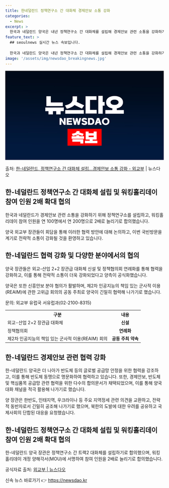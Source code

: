 ```yaml
---
title: 한네덜란드 정책연구소 간 대화체 경제안보 소통 강화
categories:
  - News
excerpt: >
  한국과 네덜란드 양국은 내년 정책연구소 간 대화체를 설립해 경제안보 관련 소통을 강화하기로 했다. 또 양국 …
feature_text: >
  ## seoulnews 실시간 뉴스 속보입니다.

  한국과 네덜란드 양국은 내년 정책연구소 간 대화체를 설립해 경제안보 관련 소통을 강화하기로 했다. 또 양국 …
image: '/assets/img/newsdao_breakingnews.jpg'
---
```


![뉴스다오 속보](/assets/img/newsdao_breakingnews.jpg)

<p>출처: <a href="https://newsdao.kr/2815" rel="dofollow">한-네덜란드, 정책연구소 간 대화체 설립…경제안보 소통 강화 - 외교부</a> | 뉴스다오</p>

<h2 data-ke-size="size26">한-네덜란드 정책연구소 간 대화체 설립 및 워킹홀리데이 참여 인원 2배 확대 협의</h2>
  
한국과 네덜란드가 경제안보 관련 소통을 강화하기 위해 정책연구소를 설립하고, 워킹홀리데이 참여 인원을 연 100명에서 연 200명으로 2배로 늘리기로 합의했습니다.

양국 외교부 장관들이 회담을 통해 이러한 협력 방안에 대해 논의하고, 이번 국빈방문을 계기로 전략적 소통이 강화될 것을 환영하고 있습니다.

<p data-ke-size="size16"></p>

<h2 data-ke-size="size24">한-네덜란드 협력 강화 및 다양한 분야에서의 협의</h2>

양국 장관들은 외교-산업 2+2 장관급 대화체 신설 및 정책협의회 연례화를 통해 협력을 강화하고, 이를 통해 전략적 소통이 더욱 강화되었다고 양측이 공식화했습니다.

양국은 또한 신흥안보 분야 협의가 활발하며, 제2차 인공지능의 책임 있는 군사적 이용(REAIM)에 관한 고위급 회의의 공동 주최로 양국이 긴밀히 협력해 나가기로 했습니다.

문의: 외교부 유럽국 서유럽과(02-2100-8315)

<p data-ke-size="size16"></p>

<table>
  <tr>
    <th>구분</th>
    <th>내용</th>
  </tr>
  <tr>
    <td>외교-산업 2+2 장관급 대화체</td>
    <td style="text-align: center; height: 17px;"><b>신설</b></td>
  </tr>
  <tr>
    <td>정책협의회</td>
    <td style="text-align: center; height: 17px;"><b>연례화</b></td>
  </tr>
  <tr>
    <td>제2차 인공지능의 책임 있는 군사적 이용(REAIM) 회의</td>
    <td style="text-align: center; height: 17px;"><b>공동 주최 약속</b></td>
  </tr>
</table>

<p data-ke-size="size16"></p>

<h2 data-ke-size="size24">한-네덜란드 경제안보 관련 협력 강화</h2>

한-네덜란드 양국은 더 나아가 반도체 등의 글로벌 공급망 안정을 위한 협력을 강조하고, 이를 통해 반도체 동맹으로 명문화하여 협력하고 있습니다. 또한, 경제안보, 반도체 및 핵심품목 공급망 관련 협력을 위한 다수의 합의문서가 채택되었으며, 이를 통해 양국 대화 채널을 적극 활용해 나가기로 했습니다.

양 장관은 한반도, 인태지역, 우크라이나 등 주요 지역정세 관련 의견을 교환하고, 전략적 동반자로서 긴밀히 공조해 나가기로 했으며, 북한의 도발에 대한 우려를 공유하고 국제사회의 단합된 대응을 요청했습니다.

<p data-ke-size="size16"></p>

<h2 data-ke-size="size24">한-네덜란드 정책연구소 간 대화체 설립 및 워킹홀리데이 참여 인원 2배 확대 협의</h2>

한-네덜란드 양국 장관은 정책연구소 간 트랙2 대화체를 설립하기로 합의했으며, 워킹홀리데이 개정 양해각서(MOU)에 서명하여 참여 인원을 2배로 늘리기로 합의했습니다.

공식자료 출처: <a href="https://newsdao.kr/2815">외교부 | 뉴스다오</a> 

신속 뉴스 바로가기 👉 <a href="https://newsdao.kr" rel="dofollow">https://newsdao.kr</a>



